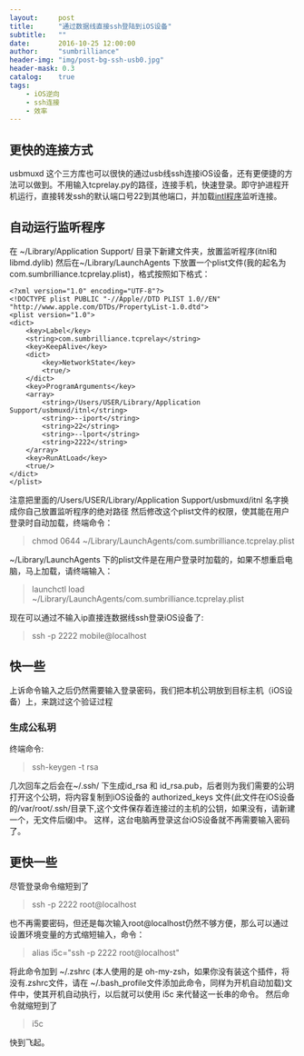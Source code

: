 ```yaml
---
layout:     post
title:      "通过数据线直接ssh登陆到iOS设备"
subtitle:   ""
date:       2016-10-25 12:00:00
author:     "sumbrilliance"
header-img: "img/post-bg-ssh-usb0.jpg"
header-mask: 0.3
catalog:    true
tags:
    - iOS逆向
    - ssh连接
    - 效率
---
```

## 更快的连接方式
usbmuxd 这个三方库也可以很快的通过usb线ssh连接iOS设备，还有更便捷的方法可以做到。不用输入tcprelay.py的路径，连接手机，快速登录。即守护进程开机运行，直接转发ssh的默认端口号22到其他端口，并加载[intl程序](https://code.google.com/archive/p/iphonetunnel-usbmuxconnectbyport/downloads)监听连接。
## 自动运行监听程序
在 ~/Library/Application Support/ 目录下新建文件夹，放置监听程序(itnl和libmd.dylib)
然后在~/Library/LaunchAgents 下放置一个plist文件(我的起名为com.sumbrilliance.tcprelay.plist)，格式按照如下格式：

```
<?xml version="1.0" encoding="UTF-8"?>
<!DOCTYPE plist PUBLIC "-//Apple//DTD PLIST 1.0//EN" "http://www.apple.com/DTDs/PropertyList-1.0.dtd">
<plist version="1.0">
<dict>
	<key>Label</key>
	<string>com.sumbrilliance.tcprelay</string>
	<key>KeepAlive</key>
	<dict>
		<key>NetworkState</key>
		<true/>
	</dict>
	<key>ProgramArguments</key>
	<array>
		<string>/Users/USER/Library/Application Support/usbmuxd/itnl</string>
		<string>--iport</string>
		<string>22</string>
		<string>--lport</string>
		<string>2222</string>
	</array>
	<key>RunAtLoad</key>
	<true/>
</dict>
</plist>
```

注意把里面的/Users/USER/Library/Application Support/usbmuxd/itnl 名字换成你自己放置监听程序的绝对路径
然后修改这个plist文件的权限，使其能在用户登录时自动加载，终端命令：
>chmod 0644 ~/Library/LaunchAgents/com.sumbrilliance.tcprelay.plist

~/Library/LaunchAgents 下的plist文件是在用户登录时加载的，如果不想重启电脑，马上加载，请终端输入：
>launchctl load ~/Library/LaunchAgents/com.sumbrilliance.tcprelay.plist

现在可以通过不输入ip直接连数据线ssh登录iOS设备了:
> ssh -p 2222 mobile@localhost

## 快一些
上诉命令输入之后仍然需要输入登录密码，我们把本机公玥放到目标主机（iOS设备）上，来跳过这个验证过程
### 生成公私玥
终端命令:
> ssh-keygen -t rsa

几次回车之后会在~/.ssh/ 下生成id_rsa 和 id_rsa.pub，后者则为我们需要的公玥
打开这个公玥，将内容复制到iOS设备的 authorized_keys 文件(此文件在iOS设备的/var/root/.ssh/目录下,这个文件保存着连接过的主机的公钥，如果没有，请新建一个，无文件后缀)中。
这样，这台电脑再登录这台iOS设备就不再需要输入密码了。

## 更快一些
尽管登录命令缩短到了
> ssh -p 2222 root@localhost

也不再需要密码，但还是每次输入root@localhost仍然不够方便，那么可以通过设置环境变量的方式缩短输入，命令：
> alias i5c="ssh -p 2222 root@localhost"

将此命令加到 ~/.zshrc (本人使用的是 oh-my-zsh，如果你没有装这个插件，将没有.zshrc文件，请在 ~/.bash_profile文件添加此命令，同样为开机自动加载)文件中，使其开机自动执行，以后就可以使用 i5c 来代替这一长串的命令。
然后命令就缩短到了
> i5c 

快到飞起。
